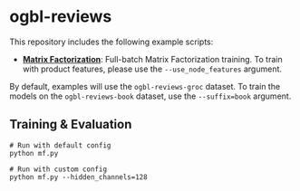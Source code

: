 # ogbl-reviews

This repository includes the following example scripts:

* **[Matrix Factorization](https://github.com/snap-stanford/ogb/blob/master/examples/linkproppred/reviews/mf.py)**: Full-batch Matrix Factorization training. To train with product features, please use the `--use_node_features` argument.

By default, examples will use the `ogbl-reviews-groc` dataset.
To train the models on the `ogbl-reviews-book` dataset, use the `--suffix=book` argument.

## Training & Evaluation

```
# Run with default config
python mf.py

# Run with custom config
python mf.py --hidden_channels=128
```
